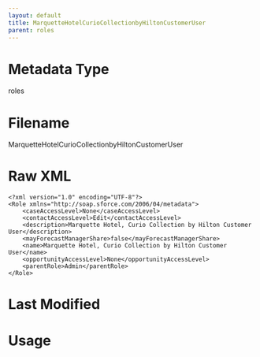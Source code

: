 ```yaml
---
layout: default
title: MarquetteHotelCurioCollectionbyHiltonCustomerUser
parent: roles
---
```

# Metadata Type
roles


# Filename 
MarquetteHotelCurioCollectionbyHiltonCustomerUser


# Raw XML
```
<?xml version="1.0" encoding="UTF-8"?>
<Role xmlns="http://soap.sforce.com/2006/04/metadata">
    <caseAccessLevel>None</caseAccessLevel>
    <contactAccessLevel>Edit</contactAccessLevel>
    <description>Marquette Hotel, Curio Collection by Hilton Customer User</description>
    <mayForecastManagerShare>false</mayForecastManagerShare>
    <name>Marquette Hotel, Curio Collection by Hilton Customer User</name>
    <opportunityAccessLevel>None</opportunityAccessLevel>
    <parentRole>Admin</parentRole>
</Role>
```


# Last Modified


# Usage
